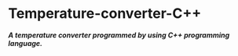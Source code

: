 # Temperature-converter-C++
<b> <i> A temperature converter programmed by using C++ programming language. </i> </b>
